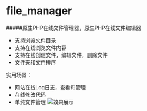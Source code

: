 # file_manager
#####原生PHP在线文件管理器，原生PHP在线文件编辑器

- 支持浏览文件目录
- 支持在线浏览文件内容
- 支持在线创建文件，编辑文件，删除文件
- 文件夹和文件排序

实用场景：
- 网站在线Log日志，查看和管理
- 在线修改代码
- 单纯文件管理
![效果展示](https://github.com/melodyne/file_manager/blob/master/eg.gif?raw=true)
